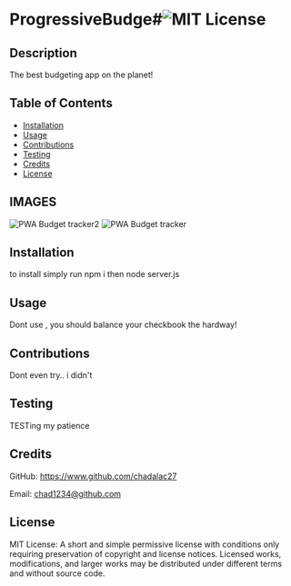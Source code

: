 # ProgressiveBudge#![MIT License](https://img.shields.io/badge/License-MIT-Green)

## Description

The best budgeting app on the planet!


## Table of Contents

* [Installation](#installation)
* [Usage](#usage)
* [Contributions](#contributions)
* [Testing](#testing)
* [Credits](#credits)
* [License](#license)

## IMAGES
![PWA Budget tracker2](https://user-images.githubusercontent.com/67088604/102707146-3724b680-424d-11eb-9895-bb4505cba20e.png)
![PWA Budget tracker](https://user-images.githubusercontent.com/67088604/102707147-37bd4d00-424d-11eb-9f6d-a1d04dde97aa.png)


## Installation
to install simply run npm i then node server.js

## Usage
Dont use , you should balance your checkbook the hardway!

## Contributions
Dont even try.. i didn't

## Testing
TESTing my patience

## Credits
GitHub: https://www.github.com/chadalac27

Email: chad1234@github.com
## License
MIT License: A short and simple permissive license with conditions only requiring preservation of copyright and license notices. Licensed works, modifications, and larger works may be distributed under different terms and without source code.

